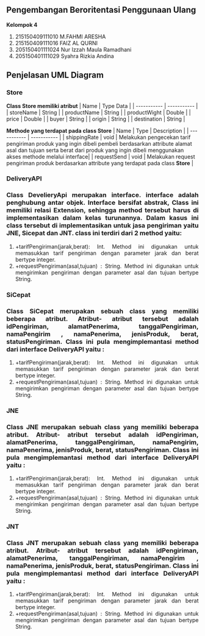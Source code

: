 ## Pengembangan Beroritentasi Penggunaan Ulang

**Kelompok 4**

1. 215150409111010 M.FAHMI ARESHA
2. 215150409111016 FAIZ AL QURNI
3. 205150401111024 Nur Izzah Maula Ramadhani
4. 205150401111029 Syahra Rizkia Andina

## Penjelasan UML Diagram

### Store

**Class Store memiliki atribut**
| Name | Type Data |
| ----------- | ----------- |
| storeName | String |
| productName | String |
| productWight | Double |
| price | Double |
| buyer | String |
| origin | String |
| destination | String |

**Methode yang terdapat pada class Store**
| Name | Type | Description |
| ----------- | ----------- |
| shippingRate | void | Melakukan pengecekan tarif pengiriman produk yang ingin dibeli pembeli berdasarkan attribute alamat asal dan tujuan serta berat dari produk yang ingin dibeli menggunakan akses methode melalui interface|
| requestSend | void | Melakukan request pengiriman produk berdasarkan attribute yang terdapat pada class **Store** |

### DeliveryAPI

<h3 style="text-align: justify">
Class DevelieryApi merupakan interface. interface adalah penghubung antar objek. Interface bersifat abstrak, Class ini memiliki relasi Extension, sehingga method tersebut harus di implementasikan dalam kelas turunannya. Dalam kasus ini class tersebut di implementasikan untuk jasa pengiriman yaitu JNE, Sicepat dan JNT. class ini terdiri dari 2 method yaitu: </h3>
<ol style="text-align: justify">
  <li>+tarifPengiriman(jarak,berat): Int. Method ini digunakan untuk memasukkan tarif pengiriman dengan parameter jarak dan berat bertype integer.</li>
  <li>+requestPengiriman(asal,tujuan) : String. Method ini digunakan untuk mengirimkan pengiriman dengan parameter asal dan tujuan bertype String.</li>
</ol>

### SiCepat

<h3 style="text-align: justify">
Class SiCepat merupakan sebuah class yang memiliki beberapa atribut. Atribut- atribut tersebut adalah idPengiriman, alamatPenerima, tanggalPengiriman, namaPengirim , namaPenerima, jenisProduk, berat, statusPengiriman. Class ini pula mengimplemantasi method dari interface DeliveryAPI yaitu :</h3>
<ol style="text-align: justify">
  <li>+tarifPengiriman(jarak,berat): Int. Method ini digunakan untuk memasukkan tarif pengiriman dengan parameter jarak dan berat bertype integer.</li>
  <li>+requestPengiriman(asal,tujuan) : String. Method ini digunakan untuk mengirimkan pengiriman dengan parameter asal dan tujuan bertype String.</li>
</ol>

### JNE

<h3 style="text-align: justify">
Class JNE merupakan sebuah class yang memiliki beberapa atribut. Atribut- atribut tersebut adalah idPengiriman, alamatPenerima, tanggalPengiriman, namaPengirim, namaPenerima, jenisProduk, berat, statusPengiriman. Class ini pula mengimplemantasi method dari interface DeliveryAPI yaitu :</h3>
<ol style="text-align: justify">
  <li>+tarifPengiriman(jarak,berat): Int. Method ini digunakan untuk memasukkan tarif pengiriman dengan parameter jarak dan berat bertype integer.</li>
  <li>+requestPengiriman(asal,tujuan) : String. Method ini digunakan untuk mengirimkan pengiriman dengan parameter asal dan tujuan bertype String.</li>
</ol>

### JNT

<h3 style="text-align: justify">
Class JNT merupakan sebuah class yang memiliki beberapa atribut. Atribut- atribut tersebut adalah idPengiriman, alamatPenerima, tanggalPengiriman, namaPengirim , namaPenerima, jenisProduk, berat, statusPengiriman. Class ini pula mengimplemantasi method dari interface DeliveryAPI yaitu :</h3>
<ol style="text-align: justify">
  <li>+tarifPengiriman(jarak,berat): Int. Method ini digunakan untuk memasukkan tarif pengiriman dengan parameter jarak dan berat bertype integer.</li>
  <li>+requestPengiriman(asal,tujuan) : String. Method ini digunakan untuk mengirimkan pengiriman dengan parameter asal dan tujuan bertype String.</li>
</ol>
